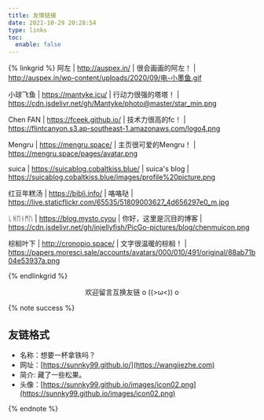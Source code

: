 ```yaml
---
title: 友情链接
date: 2021-10-29 20:28:54
type: links
toc:
  enable: false
---
```


{% linkgrid %}
阿左 | http://auspex.in/ | 很会画画的阿左！ | http://auspex.in/wp-content/uploads/2020/09/电-小墨鱼.gif

小球飞鱼 | https://mantyke.icu/ | 行动力很强的塔塔！ | https://cdn.jsdelivr.net/gh/Mantyke/photo@master/star_min.png

Chen FAN | https://fceek.github.io/ | 技术力很高的fc！ | https://flintcanyon.s3.ap-southeast-1.amazonaws.com/logo4.png

Mengru | https://mengru.space/ | 主页很可爱的Mengru！ | https://mengru.space/pages/avatar.png

suica | https://suicablog.cobaltkiss.blue/ | suica's blog | https://suicablog.cobaltkiss.blue/images/profile%20picture.png

红豆年糕汤 | https://bibli.info/ | 咯咯哒 | https://live.staticflickr.com/65535/51809003627_4d656297e0_m.jpg

ᚳᚻᛖᚾᛗᚢ | https://blog.mysto.cyou | 你好，这里是沉目的博客 | https://cdn.jsdelivr.net/gh/injellyfish/PicGo-pictures/blog/chenmuicon.png

棕榈叶下 | http://cronopio.space/ | 文字很温暖的棕榈！ | https://papers.moresci.sale/accounts/avatars/000/010/491/original/88ab71b04e53937a.png

{% endlinkgrid %}

<div style="text-align:center;">
  <span class="with-love" id="animate1"><i class="fa fa-heart"></i></span>
  欢迎留言互换友链 o ((>ω<)) o
  <span class="with-love" id="animate2"><i class="fa fa-heart"></i></span>
</div>

{% note success %}

## 友链格式

- 名称：想要一杯拿铁吗？
- 网址：[https://sunnky99.github.io/](https://wangjiezhe.com)
- 简介: 藏了一些松果。
- 头像：[https://sunnky99.github.io/images/icon02.png](https://sunnky99.github.io/images/icon02.png)

{% endnote %}

